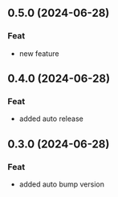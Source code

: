 ## 0.5.0 (2024-06-28)

### Feat

- new feature

## 0.4.0 (2024-06-28)

### Feat

- added auto release

## 0.3.0 (2024-06-28)

### Feat

- added auto bump version
